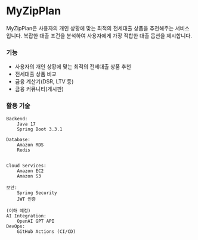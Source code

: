 # MyZipPlan
MyZipPlan은 사용자의 개인 상황에 맞는 최적의 전세대출 상품을 추천해주는  서비스입니다. 복잡한 대출 조건을 분석하여 사용자에게 가장 적합한 대출 옵션을 제시합니다.

### 기능
- 사용자의 개인 상황에 맞는 최적의 전세대출 상품 추천
- 전세대출 상품 비교
- 금융 계산기(DSR, LTV 등)
- 금융 커뮤니티(게시판)


### 활용 기술
```
Backend:
    Java 17
    Spring Boot 3.3.1

Database:
    Amazon RDS
    Redis


Cloud Services:
    Amazon EC2
    Amazon S3

보안: 
    Spring Security
    JWT 인증

(이하 예정)
AI Integration: 
    OpenAI GPT API
DevOps: 
    GitHub Actions (CI/CD)
```
